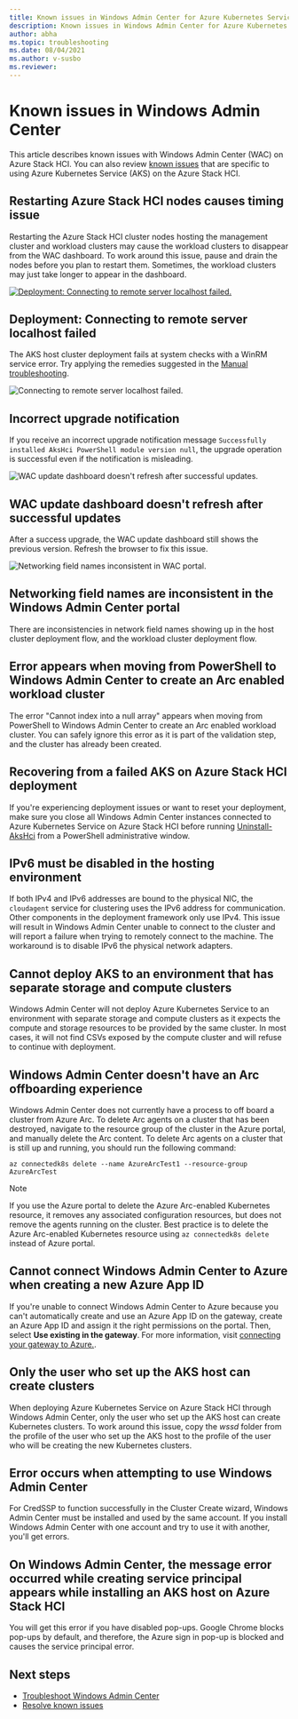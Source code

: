 ```yaml
---
title: Known issues in Windows Admin Center for Azure Kubernetes Service on Azure Stack HCI 
description: Known issues in Windows Admin Center for Azure Kubernetes Service on Azure Stack HCI 
author: abha
ms.topic: troubleshooting
ms.date: 08/04/2021
ms.author: v-susbo
ms.reviewer: 
---
```


# Known issues in Windows Admin Center

This article describes known issues with Windows Admin Center (WAC) on Azure Stack HCI. You can also review [known issues](known-issues.md) that are specific to using Azure Kubernetes Service (AKS) on the Azure Stack HCI.

## Restarting Azure Stack HCI nodes causes timing issue

Restarting the Azure Stack HCI cluster nodes hosting the management cluster and workload clusters may cause the workload clusters to disappear from the WAC dashboard. To work around this issue, pause and drain the nodes before you plan to restart them. Sometimes, the workload clusters may just take longer to appear in the dashboard.

[ ![Deployment: Connecting to remote server localhost failed.](media/known-issues-windows-admin-center/wac-restart-to-resolve-timing-issues.png) ](media/known-issues-windows-admin-center/wac-restart-to-resolve-timing-issues.png#lightbox)

## Deployment: Connecting to remote server localhost failed

The AKS host cluster deployment fails at system checks with a WinRM service error. Try applying the remedies suggested in the [Manual troubleshooting](../hci/manage/troubleshoot-credssp.md#manual-troubleshooting). 

![Connecting to remote server localhost failed.](media/known-issues-windows-admin-center/wac-known-issue-description-auto-generated.png)

## Incorrect upgrade notification

If you receive an incorrect upgrade notification message `Successfully installed AksHci PowerShell module version null`, the upgrade operation is successful even if the notification is misleading.

![WAC update dashboard doesn't refresh after successful updates.](media/known-issues-windows-admin-center/wac-known-issue-incorrect-notification.png)

## WAC update dashboard doesn't refresh after successful updates

After a success upgrade, the WAC update dashboard still shows the previous version. Refresh the browser to fix this issue.

![Networking field names inconsistent in WAC portal.](media/known-issues-windows-admin-center/wac-update-shows-previous-version.png)

## Networking field names are inconsistent in the Windows Admin Center portal

There are inconsistencies in network field names showing up in the host cluster deployment flow, and the workload cluster deployment flow.

## Error appears when moving from PowerShell to Windows Admin Center to create an Arc enabled workload cluster

The error "Cannot index into a null array" appears when moving from PowerShell to Windows Admin Center to create an Arc enabled workload cluster. You can safely ignore this error as it is part of the validation step, and the cluster has already been created. 

## Recovering from a failed AKS on Azure Stack HCI deployment
If you're experiencing deployment issues or want to reset your deployment, make sure you close all Windows Admin Center instances connected to Azure Kubernetes Service on Azure Stack HCI before running [Uninstall-AksHci](./reference/ps/uninstall-akshci.md) from a PowerShell administrative window.

## IPv6 must be disabled in the hosting environment
If both IPv4 and IPv6 addresses are bound to the physical NIC, the `cloudagent` service for clustering uses the IPv6 address for communication. Other components in the deployment framework only use IPv4. This issue will result in Windows Admin Center unable to connect to the cluster and will report a failure when trying to remotely connect to the machine. The workaround is to disable IPv6 the physical network adapters.

## Cannot deploy AKS to an environment that has separate storage and compute clusters
Windows Admin Center will not deploy Azure Kubernetes Service to an environment with separate storage and compute clusters as it expects the compute and storage resources to be provided by the same cluster. In most cases, it will not find CSVs exposed by the compute cluster and will refuse to continue with deployment.

## Windows Admin Center doesn't have an Arc offboarding experience
Windows Admin Center does not currently have a process to off board a cluster from Azure Arc. To delete Arc agents on a cluster that has been destroyed, navigate to the resource group of the cluster in the Azure portal, and manually delete the Arc content. To delete Arc agents on a cluster that is still up and running, you should run the following command:

```azurecli
az connectedk8s delete --name AzureArcTest1 --resource-group AzureArcTest
``` 
 
> [!NOTE]
> If you use the Azure portal to delete the Azure Arc-enabled Kubernetes resource, it removes any associated configuration resources, but does not remove the agents running on the cluster. Best practice is to delete the Azure Arc-enabled Kubernetes resource using `az connectedk8s delete` instead of Azure portal.

## Cannot connect Windows Admin Center to Azure when creating a new Azure App ID
If you're unable to connect Windows Admin Center to Azure because you can't automatically create and use an Azure App ID on the gateway, create an Azure App ID and assign it the right permissions on the portal. Then, select **Use existing in the gateway**. For more information, visit [connecting your gateway to Azure.](/windows-server/manage/windows-admin-center/azure/azure-integration).

## Only the user who set up the AKS host can create clusters
When deploying Azure Kubernetes Service on Azure Stack HCI through Windows Admin Center, only the user who set up the AKS host can create Kubernetes clusters. To work around this issue, copy the _wssd_ folder from the profile of the user who set up the AKS host to the profile of the user who will be creating the new Kubernetes clusters.

## Error occurs when attempting to use Windows Admin Center
For CredSSP to function successfully in the Cluster Create wizard, Windows Admin Center must be installed and used by the same account. If you install Windows Admin Center with one account and try to use it with another, you'll get errors.

## On Windows Admin Center, the message **error occurred while creating service principal** appears while installing an AKS host on Azure Stack HCI
You will get this error if you have disabled pop-ups. Google Chrome blocks pop-ups by default, and therefore, the Azure sign in pop-up is blocked and causes the service principal error.

## Next steps
- [Troubleshoot Windows Admin Center](./troubleshoot-windows-admin-center.md)
- [Resolve known issues](./troubleshoot-known-issues.md)